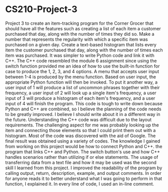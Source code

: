 # CS210-Project-3

Project 3 to create an item-tracking program for the Corner Grocer that should have all the features such as creating a list of each item a customer purchased that day, along with the number of times they did so. Make a number that represents the regularity with which a specific item was purchased on a given day. Create a text-based histogram that lists every item the customer purchased that day, along with the number of times each item was purchased. 
It was simpler to write Python code and link it with C++. The C++ code resembled the module 6 assignment since using the switch function provided me an idea of how to use the built-in function for case to produce the 1, 2, 3, and 4 options. A menu that accepts user input between 1-4 is produced by the menu function. Based on user input, the appropriate Python function will then be invoked. To put it another way, a user input of 1 will produce a list of uncommon phrases together with their frequency, a user input of 2 will look up a single item's frequency, a user input of 3 will produce a histogram of each item's frequency, and a user input of 4 will finish the program. This code is tough to write down because Python and C++ are combined, so I believe the planning of the code needs to be greatly improved. I believe I should write about it in a different way in the future. Understanding the C++ code was difficult due to the layout requirements. The challenging aspect for me was probably looking up the item and connecting those elements so that I could print them out with a histogram. Most of the code was discovered with the aid of Google. The final result was obtained using a variety of codes. The knowledge I gained from working on this project would be how to connect Python and C++. the program that links C++ and Python. The switch button's use and how C++ handles scenarios rather than utilizing if or else statements. The usage of transferring data from a text file and how it may be used was the second skill I learned from this project. I improved the readability of the program by calling output, return, description, example, and output comments. In order for anyone reads it to better understand what I was going to perform in that function, I explained it. In every line of code, I used an in-line comment.
